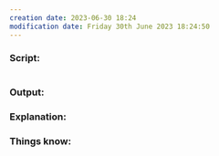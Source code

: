 ```yaml
---
creation date: 2023-06-30 18:24
modification date: Friday 30th June 2023 18:24:50
---
```


### Script: [](https://tldp.org/LDP/abs/html/exit-status.html#NEGCOND)

```

```

### Output:



### Explanation:



### Things know:
